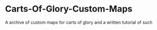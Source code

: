 # Carts-Of-Glory-Custom-Maps
A archive of custom maps for carts of glory and a written tutorial of such
